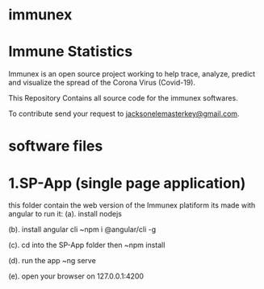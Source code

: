# immunex
Immune Statistics
=================
Immunex is an open source project working to help trace, analyze, predict and visualize the spread of the Corona Virus (Covid-19).

This Repository Contains all source code for the immunex softwares.

To contribute send your request to jacksonelemasterkey@gmail.com.

# software files

1.SP-App (single page application)
==================================
this folder contain the web version of the Immunex platiform
its made with angular
to run it:
(a). install nodejs

(b). install angular cli
~npm i @angular/cli -g

(c). cd into the SP-App folder then
~npm install

(d). run the app
~ng serve

(e). open your browser on 127.0.0.1:4200
